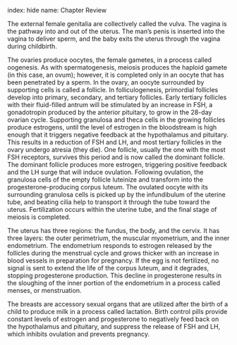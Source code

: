 index: hide
name: Chapter Review

The external female genitalia are collectively called the vulva. The vagina is the pathway into and out of the uterus. The man’s penis is inserted into the vagina to deliver sperm, and the baby exits the uterus through the vagina during childbirth.

The ovaries produce oocytes, the female gametes, in a process called oogenesis. As with spermatogenesis, meiosis produces the haploid gamete (in this case, an ovum); however, it is completed only in an oocyte that has been penetrated by a sperm. In the ovary, an oocyte surrounded by supporting cells is called a follicle. In folliculogenesis, primordial follicles develop into primary, secondary, and tertiary follicles. Early tertiary follicles with their fluid-filled antrum will be stimulated by an increase in FSH, a gonadotropin produced by the anterior pituitary, to grow in the 28-day ovarian cycle. Supporting granulosa and theca cells in the growing follicles produce estrogens, until the level of estrogen in the bloodstream is high enough that it triggers negative feedback at the hypothalamus and pituitary. This results in a reduction of FSH and LH, and most tertiary follicles in the ovary undergo atresia (they die). One follicle, usually the one with the most FSH receptors, survives this period and is now called the dominant follicle. The dominant follicle produces more estrogen, triggering positive feedback and the LH surge that will induce ovulation. Following ovulation, the granulosa cells of the empty follicle luteinize and transform into the progesterone-producing corpus luteum. The ovulated oocyte with its surrounding granulosa cells is picked up by the infundibulum of the uterine tube, and beating cilia help to transport it through the tube toward the uterus. Fertilization occurs within the uterine tube, and the final stage of meiosis is completed.

The uterus has three regions: the fundus, the body, and the cervix. It has three layers: the outer perimetrium, the muscular myometrium, and the inner endometrium. The endometrium responds to estrogen released by the follicles during the menstrual cycle and grows thicker with an increase in blood vessels in preparation for pregnancy. If the egg is not fertilized, no signal is sent to extend the life of the corpus luteum, and it degrades, stopping progesterone production. This decline in progesterone results in the sloughing of the inner portion of the endometrium in a process called menses, or menstruation.

The breasts are accessory sexual organs that are utilized after the birth of a child to produce milk in a process called lactation. Birth control pills provide constant levels of estrogen and progesterone to negatively feed back on the hypothalamus and pituitary, and suppress the release of FSH and LH, which inhibits ovulation and prevents pregnancy.
